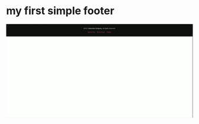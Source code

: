 # my first simple footer

![Image of simple-footer](https://github.com/thenny23/my-components/blob/master/footers/simple-footer/footer.png)
